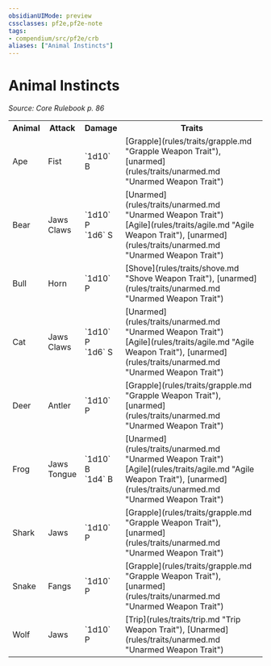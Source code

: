 ```yaml
---
obsidianUIMode: preview
cssclasses: pf2e,pf2e-note
tags:
- compendium/src/pf2e/crb
aliases: ["Animal Instincts"]
---
```

# Animal Instincts  
*Source: Core Rulebook p. 86*  

<table>
<tr>
  <th>Animal</th>
  <th>Attack</th>
  <th>Damage</th>
  <th>Traits</th>
</tr>
<tr>
  <td>Ape</td>
  <td>Fist</td>
  <td>`1d10` B</td>
  <td>[Grapple](rules/traits/grapple.md "Grapple Weapon Trait"), [unarmed](rules/traits/unarmed.md "Unarmed Weapon Trait")</td>
</tr>
<tr>
  <td>Bear<br /></td>
  <td>Jaws<br />Claws</td>
  <td>`1d10` P<br />`1d6` S</td>
  <td>[Unarmed](rules/traits/unarmed.md "Unarmed Weapon Trait")<br />[Agile](rules/traits/agile.md "Agile Weapon Trait"), [unarmed](rules/traits/unarmed.md "Unarmed Weapon Trait")</td>
</tr>
<tr>
  <td>Bull</td>
  <td>Horn</td>
  <td>`1d10` P</td>
  <td>[Shove](rules/traits/shove.md "Shove Weapon Trait"), [unarmed](rules/traits/unarmed.md "Unarmed Weapon Trait")</td>
</tr>
<tr>
  <td>Cat<br /></td>
  <td>Jaws<br />Claws</td>
  <td>`1d10` P<br />`1d6` S</td>
  <td>[Unarmed](rules/traits/unarmed.md "Unarmed Weapon Trait")<br />[Agile](rules/traits/agile.md "Agile Weapon Trait"), [unarmed](rules/traits/unarmed.md "Unarmed Weapon Trait")</td>
</tr>
<tr>
  <td>Deer</td>
  <td>Antler</td>
  <td>`1d10` P</td>
  <td>[Grapple](rules/traits/grapple.md "Grapple Weapon Trait"), [unarmed](rules/traits/unarmed.md "Unarmed Weapon Trait")</td>
</tr>
<tr>
  <td>Frog<br /></td>
  <td>Jaws<br />Tongue</td>
  <td>`1d10` B<br />`1d4` B</td>
  <td>[Unarmed](rules/traits/unarmed.md "Unarmed Weapon Trait")<br />[Agile](rules/traits/agile.md "Agile Weapon Trait"), [unarmed](rules/traits/unarmed.md "Unarmed Weapon Trait")</td>
</tr>
<tr>
  <td>Shark</td>
  <td>Jaws</td>
  <td>`1d10` P</td>
  <td>[Grapple](rules/traits/grapple.md "Grapple Weapon Trait"), [unarmed](rules/traits/unarmed.md "Unarmed Weapon Trait")</td>
</tr>
<tr>
  <td>Snake</td>
  <td>Fangs</td>
  <td>`1d10` P</td>
  <td>[Grapple](rules/traits/grapple.md "Grapple Weapon Trait"), [unarmed](rules/traits/unarmed.md "Unarmed Weapon Trait")</td>
</tr>
<tr>
  <td>Wolf</td>
  <td>Jaws</td>
  <td>`1d10` P</td>
  <td>[Trip](rules/traits/trip.md "Trip Weapon Trait"), [Unarmed](rules/traits/unarmed.md "Unarmed Weapon Trait")</td>
</tr>
</table>